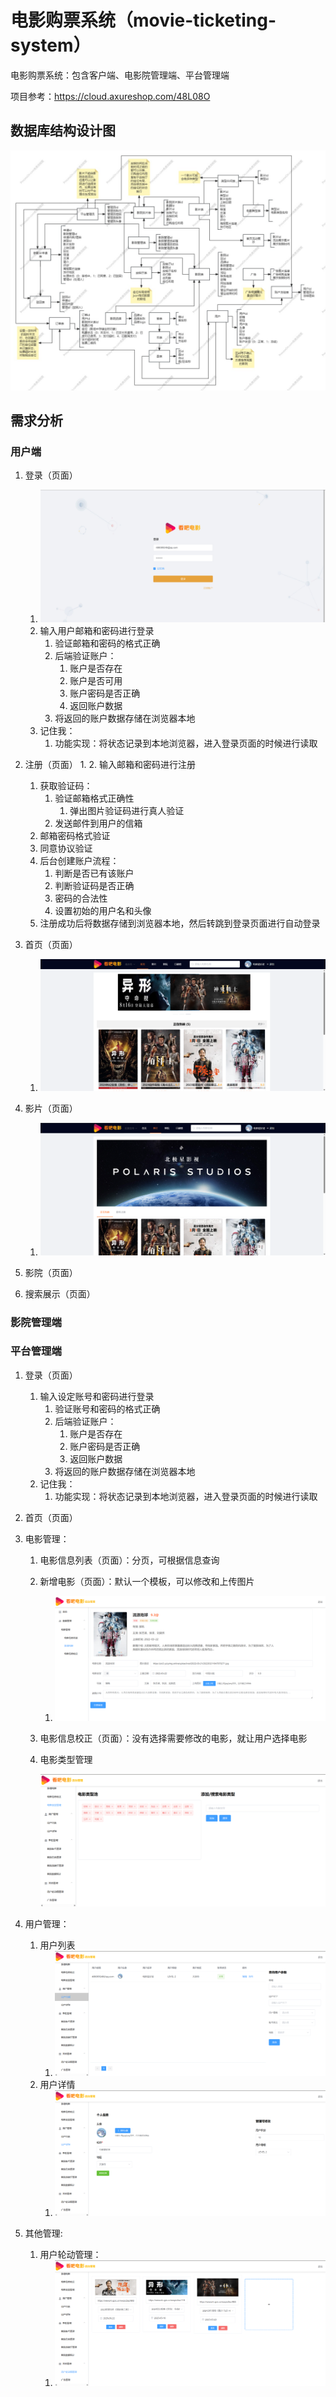 # 电影购票系统（movie-ticketing-system）
电影购票系统：包含客户端、电影院管理端、平台管理端

项目参考：https://cloud.axureshop.com/48L08O

## 数据库结构设计图

![数据库结构设计图](./image/看吧电影数据库设计.jpg)

## 需求分析

### 用户端

1. 登录（页面）
   1. ![image-20250418171649543](.\image\image-20250418171649543.png)
   2. 输入用户邮箱和密码进行登录
      1. 验证邮箱和密码的格式正确
      2. 后端验证账户：
         1. 账户是否存在
         2. 账户是否可用
         3. 账户密码是否正确
         4. 返回账户数据
      3. 将返回的账户数据存储在浏览器本地
   3. 记住我：
      1. 功能实现：将状态记录到本地浏览器，进入登录页面的时候进行读取

2. 注册（页面）
   1. 
   2. 输入邮箱和密码进行注册
      1. 获取验证码：
         1. 验证邮箱格式正确性	
            1. 弹出图片验证码进行真人验证
         2. 发送邮件到用户的信箱
      2. 邮箱密码格式验证
      3. 同意协议验证
      4. 后台创建账户流程：
         1. 判断是否已有该账户
         2. 判断验证码是否正确
         3. 密码的合法性
         4. 设置初始的用户名和头像
      5. 注册成功后将数据存储到浏览器本地，然后转跳到登录页面进行自动登录

3. 首页（页面）
   1. ![image-20250418172236419](.\image\image-20250418172236419.png)

4. 影片（页面）
   1. ![image-20250421104637900](.\image\image-20250421104637900.png)

5. 影院（页面）
6. 搜索展示（页面）

### 影院管理端

### 平台管理端

1. 登录（页面）
   1. 输入设定账号和密码进行登录
      1. 验证账号和密码的格式正确
      2. 后端验证账户：
         1. 账户是否存在
         2. 账户密码是否正确
         3. 返回账户数据
      3. 将返回的账户数据存储在浏览器本地
   2. 记住我：
      1. 功能实现：将状态记录到本地浏览器，进入登录页面的时候进行读取

2. 首页（页面）

3. 电影管理：
   1. 电影信息列表（页面）：分页，可根据信息查询

   2. 新增电影（页面）：默认一个模板，可以修改和上传图片
      1. ![image-20250418172415146](.\image\image-20250418172415146.png)

   3. 电影信息校正（页面）：没有选择需要修改的电影，就让用户选择电影

   4. 电影类型管理

      ![image-20250422170754458](.\image\image-20250422170754458.png)

4. 用户管理：
   1. 用户列表
      1. ![image-20250422170849720](.\image\image-20250422170849720.png)
   2. 用户详情
      1. ![image-20250422170915235](.\image\image-20250422170915235.png)

5. 其他管理:
   1. 用户轮动管理：
      1. ![image-20250422170955201](.\image\image-20250422170955201.png)

